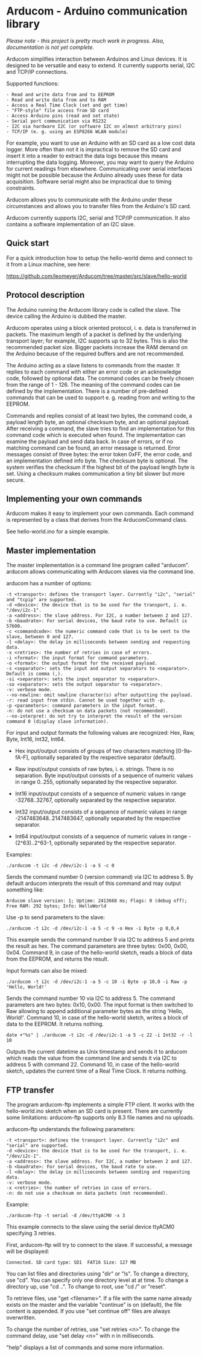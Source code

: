 Arducom - Arduino communication library
=======================================

_Please note - this project is pretty much work in progress. Also, documentation is not yet complete._

Arducom simplifies interaction between Arduinos and Linux devices.
It is designed to be versatile and easy to extend. It currently supports serial, I2C and TCP/IP connections.

Supported functions:
	
	- Read and write data from and to EEPROM
	- Read and write data from and to RAM
	- Access a Real Time Clock (set and get time)
	- "FTP-style" file access from SD card
	- Access Arduino pins (read and set state)
	- Serial port communication via RS232
	- I2C via hardware I2C (or software I2C on almost arbitrary pins)
	- TCP/IP (e. g. using an ESP8266 WLAN module)

For example, you want to use an Arduino with an SD card as a low cost data logger. More often
than not it is impractical to remove the SD card and insert it into a reader to
extract the data logs because this means interrupting the data logging.
Moreover, you may want to query the Arduino for current readings from elsewhere.
Communicating over serial interfaces might not be possible because the
Arduino already uses these for data acquisition. Software serial might also be
impractical due to timing constraints.

Arducom allows you to communicate with the Arduino under these circumstances and
allows you to transfer files from the Arduino's SD card.

Arducom currently supports I2C, serial and TCP/IP communication. It also contains a software
implementation of an I2C slave.

Quick start
-----------

For a quick introduction how to setup the hello-world demo and connect to it from
a Linux machine, see here:

https://github.com/leomeyer/Arducom/tree/master/src/slave/hello-world

Protocol description
--------------------

The Arduino running the Arducom library code is called the slave. The device calling the Arduino is dubbed the master.

Arducom operates using a block oriented protocol, i. e. data is transferred in packets.
The maximum length of a packet is defined by the underlying transport layer;
for example, I2C supports up to 32 bytes. This is also the recommended packet size.
Bigger packets increase the RAM demand on the Arduino because of the required buffers
and are not recommended.

The Arduino acting as a slave listens to commands from the master. It replies to each
command with either an error code or an acknowledge code, followed by optional data.
The command codes can be freely chosen from the range of 1 - 126. The meaning of the
command codes can be defined by the implementation. There is a number of pre-defined
commands that can be used to support e. g. reading from and writing to the EEPROM.

Commands and replies consist of at least two bytes, the command code, a payload length byte, 
an optional checksum byte, and an optional payload. After receiving a command, the slave
tries to find an implementation for this command code which is executed when found.
The implementation can examine the payload and send data back. In case of errors, 
or if no matching command can be found, an error message is returned. 
Error messages consist of three bytes: the error token 0xFF, the error code, and an
implementation defined info byte.
The checksum byte is optional. The system verifies the checksum if the highest bit of the
payload length byte is set. Using a checksum makes communication a tiny bit slower but more secure.

Implementing your own commands
------------------------------

Arducom makes it easy to implement your own commands. Each command is represented by
a class that derives from the ArducomCommand class.

See hello-world.ino for a simple example.

Master implementation
---------------------

The master implementation is a command line program called "arducom". 
arducom allows communicating with Arducom slaves via the command line.

arducom has a number of options:

    -t <transport>: defines the transport layer. Currently "i2c", "serial" and "tcpip" are supported.
    -d <device>: the device that is to be used for the transport, i. e. "/dev/i2c-1".
    -a <address>: the slave address. For I2C, a number between 2 and 127.
    -b <baudrate>: For serial devices, the baud rate to use. Default is 57600.
    -c <commandcode>: the numeric command code that is to be sent to the slave, between 0 and 127.
    -l <delay>: the delay in milliseconds between sending and requesting data.
    -x <retries>: the number of retries in case of errors.
    -i <format>: the input format for command parameters.
    -o <format>: the output format for the received payload.
    -s <separator>: sets the input and output separators to <separator>. Default is comma (,).
    -si <separator>: sets the input separator to <separator>.
    -so <separator>: sets the output separator to <separator>.
    -v: verbose mode.
    --no-newline: omit newline character(s) after outputting the payload.
    -r: read input from stdin. Cannot be used together with -p.
    -p <parameters>: command parameters in the input format.
    -n: do not use a checksum on data packets (not recommended).
    --no-interpret: do not try to interpret the result of the version command 0 (display slave information).
  
For input and output formats the following values are recognized:
Hex, Raw, Byte, Int16, Int32, Int64.

* Hex input/output consists of groups of two characters matching [0-9a-fA-F], optionally
separated by the respective separator (default).

* Raw input/output consists of raw bytes, i. e. strings. There is no separation.
Byte input/output consists of a sequence of numeric values in range 0..255, optionally
separated by the respective separator.

* Int16 input/output consists of a sequence of numeric values in range -32768..32767, 
optionally separated by the respective separator.

* Int32 input/output consists of a sequence of numeric values in range -2147483648..2147483647, 
optionally separated by the respective separator.

* Int64 input/output consists of a sequence of numeric values in range -(2^63)..2^63-1, 
optionally separated by the respective separator.

Examples:

    ./arducom -t i2c -d /dev/i2c-1 -a 5 -c 0
Sends the command number 0 (version command) via I2C to address 5. By default arducom interprets
the result of this command and may output something like:

	Arducom slave version: 1; Uptime: 2413668 ms; Flags: 0 (debug off); Free RAM: 292 bytes; Info: HelloWorld

Use -p to send parameters to the slave:
	
    ./arducom -t i2c -d /dev/i2c-1 -a 5 -c 9 -o Hex -i Byte -p 0,0,4
This example sends the command number 9 via I2C to address 5 and prints the result as hex.
The command parameters are three bytes: 0x00, 0x00, 0x04.
Command 9, in case of the hello-world sketch, reads a block of data from the EEPROM, and returns the result.

Input formats can also be mixed:

    ./arducom -t i2c -d /dev/i2c-1 -a 5 -c 10 -i Byte -p 10,0 -i Raw -p 'Hello, World!'
Sends the command number 10 via I2C to address 5. The command parameters are two bytes: 0x10, 0x00. 
The input format is then switched to Raw allowing to append additional parameter bytes as the string 'Hello, World!'.
Command 10, in case of the hello-world sketch, writes a block of data to the EEPROM. It returns nothing.

    date +"%s" | ./arducom -t i2c -d /dev/i2c-1 -a 5 -c 22 -i Int32 -r -l 10
Outputs the current datetime as Unix timestamp and sends it to arducom which reads the value
from the command line and sends it via I2C to address 5 with command 22.
Command 10, in case of the hello-world sketch, updates the current time of a Real Time Clock. It returns nothing.

FTP transfer
------------

The program arducom-ftp implements a simple FTP client. It works with the hello-world.ino sketch
when an SD card is present. There are currently some limitations: arducom-ftp supports only 8.3
file names and no uploads.

arducom-ftp understands the following parameters:

    -t <transport>: defines the transport layer. Currently "i2c" and "serial" are supported.
    -d <device>: the device that is to be used for the transport, i. e. "/dev/i2c-1".
    -a <address>: the slave address. For I2C, a number between 2 and 127.
    -b <baudrate>: For serial devices, the baud rate to use.
    -l <delay>: the delay in milliseconds between sending and requesting data.
    -v: verbose mode.
    -x <retries>: the number of retries in case of errors.
    -n: do not use a checksum on data packets (not recommended).

Example:

    ./arducom-ftp -t serial -d /dev/ttyACM0 -x 3
This example connects to the slave using the serial device ttyACM0 specifying 3 retries.

First, arducom-ftp will try to connect to the slave. If successful, a message will be displayed:

    Connected. SD card type: SD1  FAT16 Size: 127 MB

You can list files and directories using "dir" or "ls". To change a directory, use "cd". You can specify only
one directory level at at time. To change a directory up, use "cd ..". To change to root, use "cd /" or
"reset".

To retrieve files, use "get &lt;filename&gt;". If a file with the same name already exists on the master and
the variable "continue" is on (default), the file content is appended. If you use "set continue off" files
are always overwritten.

To change the number of retries, use "set retries &lt;n&gt;".
To change the command delay, use "set delay &lt;n&gt;" with n in milliseconds.

"help" displays a list of commands and some more information.
